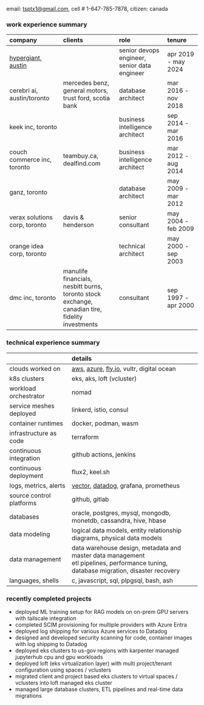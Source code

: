 email: tsptx1@gmail.com, cell # 1-647-785-7878, citizen: canada


### work experience summary

company | clients | role | tenure
:------ | :------ | :--- | :-----
[hypergiant, austin](https://www.hypergiant.com) | | senior devops engineer,<br>senior data engineer | apr 2019 - may 2024
cerebri ai, austin/toronto | mercedes benz, general motors,<br>trust ford, scotia bank | database architect | mar 2016 - nov 2018
keek inc, toronto | | business intelligence architect | sep 2014 - mar 2016
couch commerce inc, toronto | teambuy.ca, dealfind.com | business intelligence architect | mar 2012 - aug 2014
ganz, toronto | | database architect | may 2009 - mar 2012
verax solutions corp, toronto | davis & henderson | senior consultant | may 2004 - feb 2009
orange idea corp, toronto | | technical architect | may 2000 - sep 2003
dmc inc, toronto | manulife financials, nesbitt burns,<br>toronto stock exchange, canadian tire,<br>fidelity investments | consultant | sep 1997 - apr 2000


### technical experience summary

&nbsp; | details
:--- | :------
clouds worked on | [aws](https://aws.amazon.com), [azure](https://azure.microsoft.com), [fly.io](fly.io), vultr, digital ocean
k8s clusters | eks, aks, loft (vcluster)
workload orchestrator | nomad
service meshes deployed | linkerd, istio, consul
container runtimes | docker, podman, wasm
infrastructure as code | terraform
continuous integration | github actions, jenkins
continuous deployment | flux2, keel.sh
logs, metrics, alerts | [vector](https://vector.dev), [datadog](https://www.datadoghq.com), grafana, prometheus
source control platforms | github, gitlab
databases | oracle, postgres, mysql, mongodb, monetdb, cassandra, hive, hbase
data modeling | logical data models, entity relationship diagrams, physical data models
data management | data warehouse design, metadata and master data management<br>etl pipelines, performance tuning, database migration, disaster recovery
languages, shells | c, javascript, sql, plpgsql, bash, ash


### recently completed projects

* deployed ML training setup for RAG models on on-prem GPU servers with tailscale integration
* completed SCIM provisioning for multiple providers with Azure Entra
* deployed log shipping for various Azure services to Datadog
* designed and developed security scanning for code, container images with log shipping to Datadog
* deployed eks clusters to us-gov regions with karpenter managed jupyterhub cpu and gpu workloads
* deployed loft (eks virtualization layer) with multi project/tenant configuration using spaces / vclusters
* migrated client and project based eks clusters to virtual spaces / vclusters into loft managed eks cluster
* managed large database clusters, ETL pipelines and real-time data migrations

